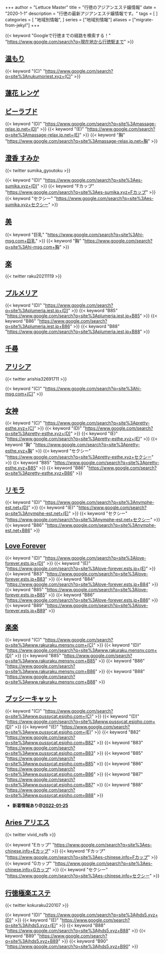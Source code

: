 +++
author = "Lettuce Master"
title = "行徳のアジアンエステ嬢情報"
date = "2020-1-1"
description = "行徳の最新アジアンエステ嬢情報です。"
tags = [
]
categories = [
    "地域別情報",
]
series = ["地域別情報"]
aliases = ["migrate-from-jekyl"]
+++

{{< keyword "Googleで行徳までの経路を検索する！" "https://www.google.com/search?q=現在地から行徳駅まで" >}}

## [温もり](http://nukumoriest.xyz/)
{{< keyword "(C)" "https://www.google.com/search?q=site%3Anukumoriest.xyz+(C)" >}} 

## [蓮花 レンゲ](http://www.madonna.work/)


## [ビーラブド](http://massage-relax.jp.net/)
{{< keyword "(D)" "https://www.google.com/search?q=site%3Amassage-relax.jp.net+(D)" >}} {{< keyword "(E)" "https://www.google.com/search?q=site%3Amassage-relax.jp.net+(E)" >}} {{< keyword "胸" "https://www.google.com/search?q=site%3Amassage-relax.jp.net+胸" >}} 

## [澄香 すみか](http://es-sumika.xyz/)


{{< twitter sumika_gyoutoku >}}

{{< keyword "(D)" "https://www.google.com/search?q=site%3Aes-sumika.xyz+(D)" >}} {{< keyword "Fカップ" "https://www.google.com/search?q=site%3Aes-sumika.xyz+Fカップ" >}} {{< keyword "セクシー" "https://www.google.com/search?q=site%3Aes-sumika.xyz+セクシー" >}} 

## [美](http://hi-msg.com/mi/)
{{< keyword "巨乳" "https://www.google.com/search?q=site%3Ahi-msg.com+巨乳" >}} {{< keyword "胸" "https://www.google.com/search?q=site%3Ahi-msg.com+胸" >}} 

## [楽](http://lk.agomaj.com/)


{{< twitter raku20211119 >}}



## [プルメリア](http://plumeria.iest.jp/)
{{< keyword "(D)" "https://www.google.com/search?q=site%3Aplumeria.iest.jp+(D)" >}} {{< keyword "B85" "https://www.google.com/search?q=site%3Aplumeria.iest.jp+B85" >}} {{< keyword "B86" "https://www.google.com/search?q=site%3Aplumeria.iest.jp+B86" >}} {{< keyword "B88" "https://www.google.com/search?q=site%3Aplumeria.iest.jp+B88" >}} 

## [千尋](http://y.sgw.esute-jp.com/)


## [アリシア](http://hi-msg.com/alicia/)


{{< twitter arishia32691711 >}}

{{< keyword "(C)" "https://www.google.com/search?q=site%3Ahi-msg.com+(C)" >}} 

## [女神](http://pretty-esthe.xyz/)
{{< keyword "(C)" "https://www.google.com/search?q=site%3Apretty-esthe.xyz+(C)" >}} {{< keyword "(D)" "https://www.google.com/search?q=site%3Apretty-esthe.xyz+(D)" >}} {{< keyword "(E)" "https://www.google.com/search?q=site%3Apretty-esthe.xyz+(E)" >}} {{< keyword "胸" "https://www.google.com/search?q=site%3Apretty-esthe.xyz+胸" >}} {{< keyword "セクシー" "https://www.google.com/search?q=site%3Apretty-esthe.xyz+セクシー" >}} {{< keyword "B85" "https://www.google.com/search?q=site%3Apretty-esthe.xyz+B85" >}} {{< keyword "B86" "https://www.google.com/search?q=site%3Apretty-esthe.xyz+B86" >}} 

## [リモラ](http://nymphe-est.net/)
{{< keyword "(D)" "https://www.google.com/search?q=site%3Anymphe-est.net+(D)" >}} {{< keyword "(E)" "https://www.google.com/search?q=site%3Anymphe-est.net+(E)" >}} {{< keyword "セクシー" "https://www.google.com/search?q=site%3Anymphe-est.net+セクシー" >}} {{< keyword "B86" "https://www.google.com/search?q=site%3Anymphe-est.net+B86" >}} 

## [Love Forever](https://love-forever.ests.jp/)
{{< keyword "(D)" "https://www.google.com/search?q=site%3Alove-forever.ests.jp+(D)" >}} {{< keyword "(E)" "https://www.google.com/search?q=site%3Alove-forever.ests.jp+(E)" >}} {{< keyword "B83" "https://www.google.com/search?q=site%3Alove-forever.ests.jp+B83" >}} {{< keyword "B84" "https://www.google.com/search?q=site%3Alove-forever.ests.jp+B84" >}} {{< keyword "B85" "https://www.google.com/search?q=site%3Alove-forever.ests.jp+B85" >}} {{< keyword "B86" "https://www.google.com/search?q=site%3Alove-forever.ests.jp+B86" >}} {{< keyword "B89" "https://www.google.com/search?q=site%3Alove-forever.ests.jp+B89" >}} 

## [楽楽](http://www.rakuraku.mensnv.com/)
{{< keyword "(C)" "https://www.google.com/search?q=site%3Awww.rakuraku.mensnv.com+(C)" >}} {{< keyword "(D)" "https://www.google.com/search?q=site%3Awww.rakuraku.mensnv.com+(D)" >}} {{< keyword "B85" "https://www.google.com/search?q=site%3Awww.rakuraku.mensnv.com+B85" >}} {{< keyword "B86" "https://www.google.com/search?q=site%3Awww.rakuraku.mensnv.com+B86" >}} {{< keyword "B88" "https://www.google.com/search?q=site%3Awww.rakuraku.mensnv.com+B88" >}} 

## [プッシーキャット](http://www.pussycat.esjoho.com/)
{{< keyword "(C)" "https://www.google.com/search?q=site%3Awww.pussycat.esjoho.com+(C)" >}} {{< keyword "(D)" "https://www.google.com/search?q=site%3Awww.pussycat.esjoho.com+(D)" >}} {{< keyword "(E)" "https://www.google.com/search?q=site%3Awww.pussycat.esjoho.com+(E)" >}} {{< keyword "B82" "https://www.google.com/search?q=site%3Awww.pussycat.esjoho.com+B82" >}} {{< keyword "B83" "https://www.google.com/search?q=site%3Awww.pussycat.esjoho.com+B83" >}} {{< keyword "B85" "https://www.google.com/search?q=site%3Awww.pussycat.esjoho.com+B85" >}} {{< keyword "B86" "https://www.google.com/search?q=site%3Awww.pussycat.esjoho.com+B86" >}} {{< keyword "B87" "https://www.google.com/search?q=site%3Awww.pussycat.esjoho.com+B87" >}} {{< keyword "B88" "https://www.google.com/search?q=site%3Awww.pussycat.esjoho.com+B88" >}} 

- **新着情報あり@[2022-01-25](/post/2022-01-25)**
## [Aries アリエス](http://es-chinese.info/)


{{< twitter vivid_nsfb >}}

{{< keyword "Eカップ" "https://www.google.com/search?q=site%3Aes-chinese.info+Eカップ" >}} {{< keyword "Fカップ" "https://www.google.com/search?q=site%3Aes-chinese.info+Fカップ" >}} {{< keyword "Gカップ" "https://www.google.com/search?q=site%3Aes-chinese.info+Gカップ" >}} {{< keyword "セクシー" "https://www.google.com/search?q=site%3Aes-chinese.info+セクシー" >}} 

## [行徳極楽エステ](http://jhds5.xyz/)


{{< twitter kokuraku220107 >}}

{{< keyword "(D)" "https://www.google.com/search?q=site%3Ajhds5.xyz+(D)" >}} {{< keyword "(E)" "https://www.google.com/search?q=site%3Ajhds5.xyz+(E)" >}} {{< keyword "B88" "https://www.google.com/search?q=site%3Ajhds5.xyz+B88" >}} {{< keyword "B89" "https://www.google.com/search?q=site%3Ajhds5.xyz+B89" >}} {{< keyword "B90" "https://www.google.com/search?q=site%3Ajhds5.xyz+B90" >}} 


